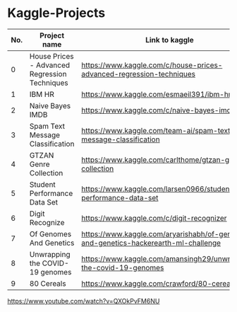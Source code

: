 # Kaggle-Projects

| No. | Project name                                  | Link to kaggle                                                                      |
| --- | --------------------------------------------- | ----------------------------------------------------------------------------------- |
| 0   | House Prices - Advanced Regression Techniques | https://www.kaggle.com/c/house-prices-advanced-regression-techniques                |
| 1   | IBM HR                                        | https://www.kaggle.com/esmaeil391/ibm-hr                                            |
| 2   | Naive Bayes IMDB                              | https://www.kaggle.com/c/naive-bayes-imdb                                           |
| 3   | Spam Text Message Classification              | https://www.kaggle.com/team-ai/spam-text-message-classification                     |
| 4   | GTZAN Genre Collection                        | https://www.kaggle.com/carlthome/gtzan-genre-collection                             |
| 5   | Student Performance Data Set                  | https://www.kaggle.com/larsen0966/student-performance-data-set                      |
| 6   | Digit Recognize                               | https://www.kaggle.com/c/digit-recognizer                                           |
| 7   | Of Genomes And Genetics                       | https://www.kaggle.com/aryarishabh/of-genomes-and-genetics-hackerearth-ml-challenge |
| 8   | Unwrapping the COVID-19 genomes               | https://www.kaggle.com/amansingh29/unwrapping-the-covid-19-genomes                  |
| 9   | 80 Cereals                                    | https://www.kaggle.com/crawford/80-cereals                                          |

https://www.youtube.com/watch?v=QXOkPvFM6NU
